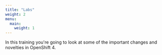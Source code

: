 ```yaml
---
title: "Labs"
weight: 2
menu:
  main:
    weight: 1
---
```


In this training you're going to look at some of the important changes and novelties in OpenShift 4.
